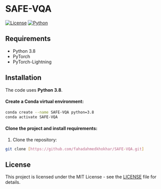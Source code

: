 # SAFE-VQA


[![License](https://img.shields.io/badge/license-MIT-blue.svg)](LICENSE)
[![Python](https://img.shields.io/badge/python-3.8%20-blue.svg)]()

## Requirements

- Python 3.8
- PyTorch
- PyTorch-Lightning


## Installation

The code uses **Python 3.8**.

#### Create a Conda virtual environment:

```bash
conda create --name SAFE-VQA python=3.8
conda activate SAFE-VQA
```

#### Clone the project and install requirements:

1. Clone the repository:

```bash
git clone [https://github.com/fahadahmedkhokhar/SAFE-VQA.git]
```

## License

This project is licensed under the MIT License - see the [LICENSE](LICENSE.md) file for details.

